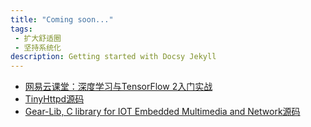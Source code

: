```yaml
---
title: "Coming soon..."
tags: 
 - 扩大舒适圈
 - 坚持系统化
description: Getting started with Docsy Jekyll
---
```




- [网易云课堂：深度学习与TensorFlow 2入门实战](https://study.163.com/course/courseMain.htm?courseId=1209092816)
- [TinyHttpd源码](https://github.com/cbsheng/tinyhttpd)
- [Gear-Lib, C library for IOT Embedded Multimedia and Network源码](https://github.com/gozfree/gear-lib)



